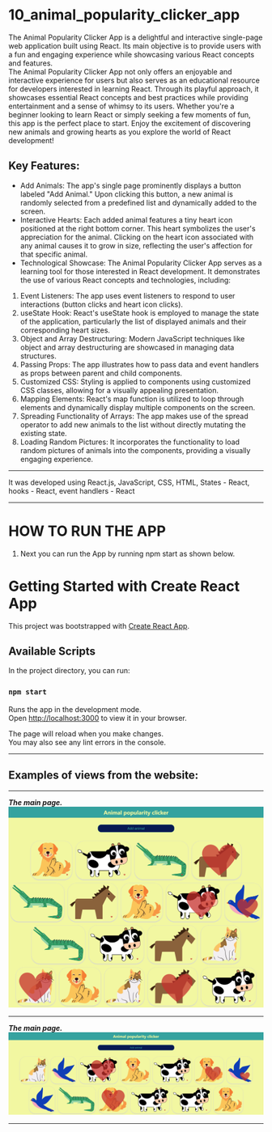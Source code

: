 # 10_animal_popularity_clicker_app</br>
The Animal Popularity Clicker App is a delightful and interactive single-page web application built using React. Its main objective is to provide users with a fun and engaging experience while showcasing various React concepts and features.</br>
The Animal Popularity Clicker App not only offers an enjoyable and interactive experience for users but also serves as an educational resource for developers interested in learning React. Through its playful approach, it showcases essential React concepts and best practices while providing entertainment and a sense of whimsy to its users. Whether you're a beginner looking to learn React or simply seeking a few moments of fun, this app is the perfect place to start. Enjoy the excitement of discovering new animals and growing hearts as you explore the world of React development!</br>


## Key Features:</br>
- Add Animals: The app's single page prominently displays a button labeled "Add Animal." Upon clicking this button, a new animal is randomly selected from a predefined list and dynamically added to the screen.</br>
- Interactive Hearts: Each added animal features a tiny heart icon positioned at the right bottom corner. This heart symbolizes the user's appreciation for the animal. Clicking on the heart icon associated with any animal causes it to grow in size, reflecting the user's affection for that specific animal.</br>
- Technological Showcase: The Animal Popularity Clicker App serves as a learning tool for those interested in React development. It demonstrates the use of various React concepts and technologies, including:</br>
1. Event Listeners: The app uses event listeners to respond to user interactions (button clicks and heart icon clicks).</br>
2. useState Hook: React's useState hook is employed to manage the state of the application, particularly the list of displayed animals and their corresponding heart sizes.</br>
3. Object and Array Destructuring: Modern JavaScript techniques like object and array destructuring are showcased in managing data structures.</br>
4. Passing Props: The app illustrates how to pass data and event handlers as props between parent and child components.</br>
5. Customized CSS: Styling is applied to components using customized CSS classes, allowing for a visually appealing presentation.</br>
6. Mapping Elements: React's map function is utilized to loop through elements and dynamically display multiple components on the screen.</br>
7. Spreading Functionality of Arrays: The app makes use of the spread operator to add new animals to the list without directly mutating the existing state.</br>
8. Loading Random Pictures: It incorporates the functionality to load random pictures of animals into the components, providing a visually engaging experience.</br>


---


It was developed using React.js, JavaScript, CSS, HTML, States - React, hooks - React, event handlers - React</br>

---

# HOW TO RUN THE APP</br>

1. Next you can run the App by running npm start as shown below.

# Getting Started with Create React App

This project was bootstrapped with [Create React App](https://github.com/facebook/create-react-app).

## Available Scripts

In the project directory, you can run:

### `npm start`

Runs the app in the development mode.\
Open [http://localhost:3000](http://localhost:3000) to view it in your browser.

The page will reload when you make changes.\
You may also see any lint errors in the console.


---


## Examples of views from the website:</br>

---

***The main page.***</br>
![Screenshot](docs/img/01_image.png)</br>
 
---

***The main page.***</br>
![Screenshot](docs/img/02_image.png)</br>
 
---
